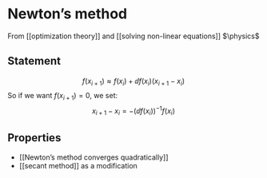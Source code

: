 # Newton’s method
From [[optimization theory]] and [[solving non-linear equations]]
$\physics$
## Statement
$$f(x_{i+1}) \approx f(x_{i}) + \dd f(x_{i})(x_{i+1} - x_{i})$$
So if we want $f(x_{i+1}) = 0$, we set:
$$x_{i+1} - x_{i} = -(\dd f(x_{i}))^{-1} f(x_{i})$$

## Properties
- [[Newton’s method converges quadratically]]
- [[secant method]] as a modification